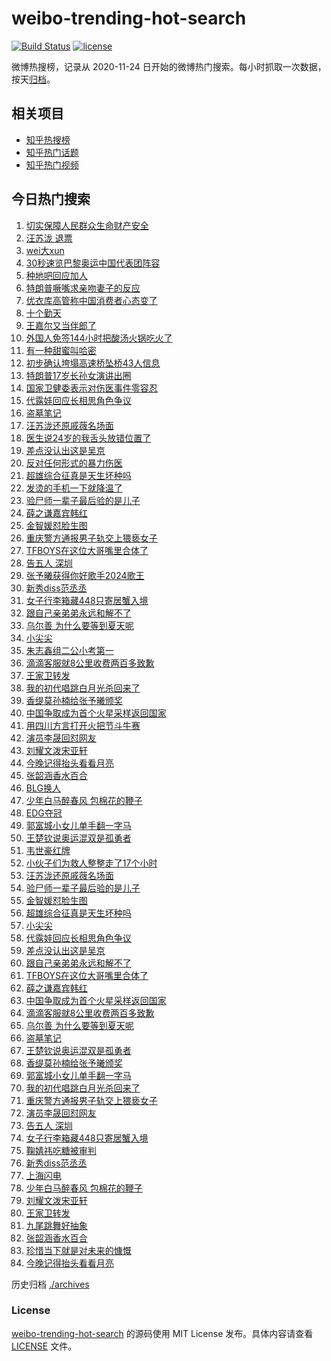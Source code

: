 # weibo-trending-hot-search

[![Build Status](https://github.com/justjavac/weibo-trending-hot-search/workflows/ci/badge.svg?branch=master)](https://github.com/justjavac/weibo-trending-hot-search/actions)
[![license](https://img.shields.io/github/license/justjavac/weibo-trending-hot-search)](https://github.com/justjavac/weibo-trending-hot-search/blob/master/LICENSE)

微博热搜榜，记录从 2020-11-24
日开始的微博热门搜索。每小时抓取一次数据，按天[归档](./archives)。

## 相关项目

- [知乎热搜榜](https://github.com/justjavac/zhihu-trending-top-search)
- [知乎热门话题](https://github.com/justjavac/zhihu-trending-hot-questions)
- [知乎热门视频](https://github.com/justjavac/zhihu-trending-hot-video)

## 今日热门搜索

<!-- BEGIN -->
<!-- 最后更新时间 Sun Jul 21 2024 01:07:34 GMT+0800 (China Standard Time) -->

1. [切实保障人民群众生命财产安全](https://s.weibo.com//weibo?q=%23%E5%88%87%E5%AE%9E%E4%BF%9D%E9%9A%9C%E4%BA%BA%E6%B0%91%E7%BE%A4%E4%BC%97%E7%94%9F%E5%91%BD%E8%B4%A2%E4%BA%A7%E5%AE%89%E5%85%A8%23&Refer=new_time)
1. [汪苏泷 退票](https://s.weibo.com//weibo?q=%E6%B1%AA%E8%8B%8F%E6%B3%B7%20%E9%80%80%E7%A5%A8&t=31&band_rank=1&Refer=top)
1. [wei大xun](https://s.weibo.com//weibo?q=wei%E5%A4%A7xun&t=31&band_rank=2&Refer=top)
1. [30秒速览巴黎奥运中国代表团阵容](https://s.weibo.com//weibo?q=%2330%E7%A7%92%E9%80%9F%E8%A7%88%E5%B7%B4%E9%BB%8E%E5%A5%A5%E8%BF%90%E4%B8%AD%E5%9B%BD%E4%BB%A3%E8%A1%A8%E5%9B%A2%E9%98%B5%E5%AE%B9%23&t=31&band_rank=3&Refer=top)
1. [种地吧回应加人](https://s.weibo.com//weibo?q=%23%E7%A7%8D%E5%9C%B0%E5%90%A7%E5%9B%9E%E5%BA%94%E5%8A%A0%E4%BA%BA%23&t=31&band_rank=4&Refer=top)
1. [特朗普噘嘴求亲吻妻子的反应](https://s.weibo.com//weibo?q=%23%E7%89%B9%E6%9C%97%E6%99%AE%E5%99%98%E5%98%B4%E6%B1%82%E4%BA%B2%E5%90%BB%E5%A6%BB%E5%AD%90%E7%9A%84%E5%8F%8D%E5%BA%94%23&t=31&band_rank=5&Refer=top)
1. [优衣库高管称中国消费者心态变了](https://s.weibo.com//weibo?q=%23%E4%BC%98%E8%A1%A3%E5%BA%93%E9%AB%98%E7%AE%A1%E7%A7%B0%E4%B8%AD%E5%9B%BD%E6%B6%88%E8%B4%B9%E8%80%85%E5%BF%83%E6%80%81%E5%8F%98%E4%BA%86%23&t=31&band_rank=6&Refer=top)
1. [十个勤天](https://s.weibo.com//weibo?q=%E5%8D%81%E4%B8%AA%E5%8B%A4%E5%A4%A9&t=31&band_rank=7&Refer=top)
1. [王嘉尔又当伴郎了](https://s.weibo.com//weibo?q=%23%E7%8E%8B%E5%98%89%E5%B0%94%E5%8F%88%E5%BD%93%E4%BC%B4%E9%83%8E%E4%BA%86%23&t=31&band_rank=8&Refer=top)
1. [外国人免签144小时把酸汤火锅吃火了](https://s.weibo.com//weibo?q=%23%E5%A4%96%E5%9B%BD%E4%BA%BA%E5%85%8D%E7%AD%BE144%E5%B0%8F%E6%97%B6%E6%8A%8A%E9%85%B8%E6%B1%A4%E7%81%AB%E9%94%85%E5%90%83%E7%81%AB%E4%BA%86%23&t=31&band_rank=9&Refer=top)
1. [有一种甜蜜叫哈密](https://s.weibo.com//weibo?q=%23%E6%9C%89%E4%B8%80%E7%A7%8D%E7%94%9C%E8%9C%9C%E5%8F%AB%E5%93%88%E5%AF%86%23&t=31&band_rank=10&Refer=top)
1. [初步确认垮塌高速桥坠桥43人信息](https://s.weibo.com//weibo?q=%23%E5%88%9D%E6%AD%A5%E7%A1%AE%E8%AE%A4%E5%9E%AE%E5%A1%8C%E9%AB%98%E9%80%9F%E6%A1%A5%E5%9D%A0%E6%A1%A543%E4%BA%BA%E4%BF%A1%E6%81%AF%23&t=31&band_rank=11&Refer=top)
1. [特朗普17岁长孙女演讲出圈](https://s.weibo.com//weibo?q=%23%E7%89%B9%E6%9C%97%E6%99%AE17%E5%B2%81%E9%95%BF%E5%AD%99%E5%A5%B3%E6%BC%94%E8%AE%B2%E5%87%BA%E5%9C%88%23&t=31&band_rank=12&Refer=top)
1. [国家卫健委表示对伤医事件零容忍](https://s.weibo.com//weibo?q=%23%E5%9B%BD%E5%AE%B6%E5%8D%AB%E5%81%A5%E5%A7%94%E8%A1%A8%E7%A4%BA%E5%AF%B9%E4%BC%A4%E5%8C%BB%E4%BA%8B%E4%BB%B6%E9%9B%B6%E5%AE%B9%E5%BF%8D%23&t=31&band_rank=13&Refer=top)
1. [代露娃回应长相思角色争议](https://s.weibo.com//weibo?q=%23%E4%BB%A3%E9%9C%B2%E5%A8%83%E5%9B%9E%E5%BA%94%E9%95%BF%E7%9B%B8%E6%80%9D%E8%A7%92%E8%89%B2%E4%BA%89%E8%AE%AE%23&t=31&band_rank=14&Refer=top)
1. [盗墓笔记](https://s.weibo.com//weibo?q=%E7%9B%97%E5%A2%93%E7%AC%94%E8%AE%B0&t=31&band_rank=15&Refer=top)
1. [汪苏泷还原戚薇名场面](https://s.weibo.com//weibo?q=%23%E6%B1%AA%E8%8B%8F%E6%B3%B7%E8%BF%98%E5%8E%9F%E6%88%9A%E8%96%87%E5%90%8D%E5%9C%BA%E9%9D%A2%23&t=31&band_rank=16&Refer=top)
1. [医生说24岁的我舌头放错位置了](https://s.weibo.com//weibo?q=%23%E5%8C%BB%E7%94%9F%E8%AF%B424%E5%B2%81%E7%9A%84%E6%88%91%E8%88%8C%E5%A4%B4%E6%94%BE%E9%94%99%E4%BD%8D%E7%BD%AE%E4%BA%86%23&t=31&band_rank=17&Refer=top)
1. [差点没认出这是吴京](https://s.weibo.com//weibo?q=%23%E5%B7%AE%E7%82%B9%E6%B2%A1%E8%AE%A4%E5%87%BA%E8%BF%99%E6%98%AF%E5%90%B4%E4%BA%AC%23&t=31&band_rank=18&Refer=top)
1. [反对任何形式的暴力伤医](https://s.weibo.com//weibo?q=%23%E5%8F%8D%E5%AF%B9%E4%BB%BB%E4%BD%95%E5%BD%A2%E5%BC%8F%E7%9A%84%E6%9A%B4%E5%8A%9B%E4%BC%A4%E5%8C%BB%23&t=31&band_rank=19&Refer=top)
1. [超雄综合征真是天生坏种吗](https://s.weibo.com//weibo?q=%23%E8%B6%85%E9%9B%84%E7%BB%BC%E5%90%88%E5%BE%81%E7%9C%9F%E6%98%AF%E5%A4%A9%E7%94%9F%E5%9D%8F%E7%A7%8D%E5%90%97%23&t=31&band_rank=20&Refer=top)
1. [发烫的手机一下就降温了](https://s.weibo.com//weibo?q=%23%E5%8F%91%E7%83%AB%E7%9A%84%E6%89%8B%E6%9C%BA%E4%B8%80%E4%B8%8B%E5%B0%B1%E9%99%8D%E6%B8%A9%E4%BA%86%23&t=31&band_rank=21&Refer=top)
1. [验尸师一辈子最后验的是儿子](https://s.weibo.com//weibo?q=%E9%AA%8C%E5%B0%B8%E5%B8%88%E4%B8%80%E8%BE%88%E5%AD%90%E6%9C%80%E5%90%8E%E9%AA%8C%E7%9A%84%E6%98%AF%E5%84%BF%E5%AD%90&t=31&band_rank=22&Refer=top)
1. [薛之谦嘉宾韩红](https://s.weibo.com//weibo?q=%E8%96%9B%E4%B9%8B%E8%B0%A6%E5%98%89%E5%AE%BE%E9%9F%A9%E7%BA%A2&t=31&band_rank=23&Refer=top)
1. [金智媛怼脸生图](https://s.weibo.com//weibo?q=%23%E9%87%91%E6%99%BA%E5%AA%9B%E6%80%BC%E8%84%B8%E7%94%9F%E5%9B%BE%23&t=31&band_rank=24&Refer=top)
1. [重庆警方通报男子轨交上猥亵女子](https://s.weibo.com//weibo?q=%23%E9%87%8D%E5%BA%86%E8%AD%A6%E6%96%B9%E9%80%9A%E6%8A%A5%E7%94%B7%E5%AD%90%E8%BD%A8%E4%BA%A4%E4%B8%8A%E7%8C%A5%E4%BA%B5%E5%A5%B3%E5%AD%90%23&t=31&band_rank=25&Refer=top)
1. [TFBOYS在这位大哥嘴里合体了](https://s.weibo.com//weibo?q=%23TFBOYS%E5%9C%A8%E8%BF%99%E4%BD%8D%E5%A4%A7%E5%93%A5%E5%98%B4%E9%87%8C%E5%90%88%E4%BD%93%E4%BA%86%23&t=31&band_rank=26&Refer=top)
1. [告五人 深圳](https://s.weibo.com//weibo?q=%E5%91%8A%E4%BA%94%E4%BA%BA%20%E6%B7%B1%E5%9C%B3&t=31&band_rank=27&Refer=top)
1. [张予曦获得你好歌手2024歌王](https://s.weibo.com//weibo?q=%23%E5%BC%A0%E4%BA%88%E6%9B%A6%E8%8E%B7%E5%BE%97%E4%BD%A0%E5%A5%BD%E6%AD%8C%E6%89%8B2024%E6%AD%8C%E7%8E%8B%23&t=31&band_rank=28&Refer=top)
1. [新秀diss范丞丞](https://s.weibo.com//weibo?q=%23%E6%96%B0%E7%A7%80diss%E8%8C%83%E4%B8%9E%E4%B8%9E%23&t=31&band_rank=29&Refer=top)
1. [女子行李箱藏448只寄居蟹入境](https://s.weibo.com//weibo?q=%23%E5%A5%B3%E5%AD%90%E8%A1%8C%E6%9D%8E%E7%AE%B1%E8%97%8F448%E5%8F%AA%E5%AF%84%E5%B1%85%E8%9F%B9%E5%85%A5%E5%A2%83%23&t=31&band_rank=30&Refer=top)
1. [跟自己亲弟弟永远和解不了](https://s.weibo.com//weibo?q=%23%E8%B7%9F%E8%87%AA%E5%B7%B1%E4%BA%B2%E5%BC%9F%E5%BC%9F%E6%B0%B8%E8%BF%9C%E5%92%8C%E8%A7%A3%E4%B8%8D%E4%BA%86%23&t=31&band_rank=31&Refer=top)
1. [乌尔善 为什么要等到夏天呢](https://s.weibo.com//weibo?q=%E4%B9%8C%E5%B0%94%E5%96%84%20%E4%B8%BA%E4%BB%80%E4%B9%88%E8%A6%81%E7%AD%89%E5%88%B0%E5%A4%8F%E5%A4%A9%E5%91%A2&t=31&band_rank=32&Refer=top)
1. [小尖尖](https://s.weibo.com//weibo?q=%E5%B0%8F%E5%B0%96%E5%B0%96&t=31&band_rank=33&Refer=top)
1. [朱志鑫组二公小考第一](https://s.weibo.com//weibo?q=%23%E6%9C%B1%E5%BF%97%E9%91%AB%E7%BB%84%E4%BA%8C%E5%85%AC%E5%B0%8F%E8%80%83%E7%AC%AC%E4%B8%80%23&t=31&band_rank=34&Refer=top)
1. [滴滴客服就8公里收费两百多致歉](https://s.weibo.com//weibo?q=%23%E6%BB%B4%E6%BB%B4%E5%AE%A2%E6%9C%8D%E5%B0%B18%E5%85%AC%E9%87%8C%E6%94%B6%E8%B4%B9%E4%B8%A4%E7%99%BE%E5%A4%9A%E8%87%B4%E6%AD%89%23&t=31&band_rank=35&Refer=top)
1. [王家卫转发](https://s.weibo.com//weibo?q=%E7%8E%8B%E5%AE%B6%E5%8D%AB%E8%BD%AC%E5%8F%91&t=31&band_rank=36&Refer=top)
1. [我的初代唱跳白月光杀回来了](https://s.weibo.com//weibo?q=%23%E6%88%91%E7%9A%84%E5%88%9D%E4%BB%A3%E5%94%B1%E8%B7%B3%E7%99%BD%E6%9C%88%E5%85%89%E6%9D%80%E5%9B%9E%E6%9D%A5%E4%BA%86%23&t=31&band_rank=37&Refer=top)
1. [香缇莫孙楠给张予曦颁奖](https://s.weibo.com//weibo?q=%23%E9%A6%99%E7%BC%87%E8%8E%AB%E5%AD%99%E6%A5%A0%E7%BB%99%E5%BC%A0%E4%BA%88%E6%9B%A6%E9%A2%81%E5%A5%96%23&t=31&band_rank=38&Refer=top)
1. [中国争取成为首个火星采样返回国家](https://s.weibo.com//weibo?q=%23%E4%B8%AD%E5%9B%BD%E4%BA%89%E5%8F%96%E6%88%90%E4%B8%BA%E9%A6%96%E4%B8%AA%E7%81%AB%E6%98%9F%E9%87%87%E6%A0%B7%E8%BF%94%E5%9B%9E%E5%9B%BD%E5%AE%B6%23&t=31&band_rank=39&Refer=top)
1. [用四川方言打开火把节斗牛赛](https://s.weibo.com//weibo?q=%23%E7%94%A8%E5%9B%9B%E5%B7%9D%E6%96%B9%E8%A8%80%E6%89%93%E5%BC%80%E7%81%AB%E6%8A%8A%E8%8A%82%E6%96%97%E7%89%9B%E8%B5%9B%23&t=31&band_rank=40&Refer=top)
1. [演员李晟回怼网友](https://s.weibo.com//weibo?q=%23%E6%BC%94%E5%91%98%E6%9D%8E%E6%99%9F%E5%9B%9E%E6%80%BC%E7%BD%91%E5%8F%8B%23&t=31&band_rank=41&Refer=top)
1. [刘耀文泼宋亚轩](https://s.weibo.com//weibo?q=%23%E5%88%98%E8%80%80%E6%96%87%E6%B3%BC%E5%AE%8B%E4%BA%9A%E8%BD%A9%23&t=31&band_rank=42&Refer=top)
1. [今晚记得抬头看看月亮](https://s.weibo.com//weibo?q=%23%E4%BB%8A%E6%99%9A%E8%AE%B0%E5%BE%97%E6%8A%AC%E5%A4%B4%E7%9C%8B%E7%9C%8B%E6%9C%88%E4%BA%AE%23&t=31&band_rank=43&Refer=top)
1. [张韶涵香水百合](https://s.weibo.com//weibo?q=%E5%BC%A0%E9%9F%B6%E6%B6%B5%E9%A6%99%E6%B0%B4%E7%99%BE%E5%90%88&t=31&band_rank=44&Refer=top)
1. [BLG换人](https://s.weibo.com//weibo?q=BLG%E6%8D%A2%E4%BA%BA&t=31&band_rank=45&Refer=top)
1. [少年白马醉春风 包棉花的鞭子](https://s.weibo.com//weibo?q=%E5%B0%91%E5%B9%B4%E7%99%BD%E9%A9%AC%E9%86%89%E6%98%A5%E9%A3%8E%20%E5%8C%85%E6%A3%89%E8%8A%B1%E7%9A%84%E9%9E%AD%E5%AD%90&t=31&band_rank=46&Refer=top)
1. [EDG夺冠](https://s.weibo.com//weibo?q=EDG%E5%A4%BA%E5%86%A0&t=31&band_rank=47&Refer=top)
1. [郭富城小女儿单手翻一字马](https://s.weibo.com//weibo?q=%23%E9%83%AD%E5%AF%8C%E5%9F%8E%E5%B0%8F%E5%A5%B3%E5%84%BF%E5%8D%95%E6%89%8B%E7%BF%BB%E4%B8%80%E5%AD%97%E9%A9%AC%23&t=31&band_rank=48&Refer=top)
1. [王楚钦说奥运混双是孤勇者](https://s.weibo.com//weibo?q=%23%E7%8E%8B%E6%A5%9A%E9%92%A6%E8%AF%B4%E5%A5%A5%E8%BF%90%E6%B7%B7%E5%8F%8C%E6%98%AF%E5%AD%A4%E5%8B%87%E8%80%85%23&t=31&band_rank=49&Refer=top)
1. [韦世豪红牌](https://s.weibo.com//weibo?q=%E9%9F%A6%E4%B8%96%E8%B1%AA%E7%BA%A2%E7%89%8C&t=31&band_rank=50&Refer=top)
1. [小伙子们为救人整整走了17个小时](https://s.weibo.com//weibo?q=%23%E5%B0%8F%E4%BC%99%E5%AD%90%E4%BB%AC%E4%B8%BA%E6%95%91%E4%BA%BA%E6%95%B4%E6%95%B4%E8%B5%B0%E4%BA%8617%E4%B8%AA%E5%B0%8F%E6%97%B6%23&t=31&band_rank=10&Refer=top)
1. [汪苏泷还原戚薇名场面](https://s.weibo.com//weibo?q=%23%E6%B1%AA%E8%8B%8F%E6%B3%B7%E8%BF%98%E5%8E%9F%E6%88%9A%E8%96%87%E5%90%8D%E5%9C%BA%E9%9D%A2%23&t=31&band_rank=14&Refer=top)
1. [验尸师一辈子最后验的是儿子](https://s.weibo.com//weibo?q=%E9%AA%8C%E5%B0%B8%E5%B8%88%E4%B8%80%E8%BE%88%E5%AD%90%E6%9C%80%E5%90%8E%E9%AA%8C%E7%9A%84%E6%98%AF%E5%84%BF%E5%AD%90&t=31&band_rank=15&Refer=top)
1. [金智媛怼脸生图](https://s.weibo.com//weibo?q=%23%E9%87%91%E6%99%BA%E5%AA%9B%E6%80%BC%E8%84%B8%E7%94%9F%E5%9B%BE%23&t=31&band_rank=16&Refer=top)
1. [超雄综合征真是天生坏种吗](https://s.weibo.com//weibo?q=%23%E8%B6%85%E9%9B%84%E7%BB%BC%E5%90%88%E5%BE%81%E7%9C%9F%E6%98%AF%E5%A4%A9%E7%94%9F%E5%9D%8F%E7%A7%8D%E5%90%97%23&t=31&band_rank=18&Refer=top)
1. [小尖尖](https://s.weibo.com//weibo?q=%E5%B0%8F%E5%B0%96%E5%B0%96&t=31&band_rank=20&Refer=top)
1. [代露娃回应长相思角色争议](https://s.weibo.com//weibo?q=%23%E4%BB%A3%E9%9C%B2%E5%A8%83%E5%9B%9E%E5%BA%94%E9%95%BF%E7%9B%B8%E6%80%9D%E8%A7%92%E8%89%B2%E4%BA%89%E8%AE%AE%23&t=31&band_rank=22&Refer=top)
1. [差点没认出这是吴京](https://s.weibo.com//weibo?q=%23%E5%B7%AE%E7%82%B9%E6%B2%A1%E8%AE%A4%E5%87%BA%E8%BF%99%E6%98%AF%E5%90%B4%E4%BA%AC%23&t=31&band_rank=23&Refer=top)
1. [跟自己亲弟弟永远和解不了](https://s.weibo.com//weibo?q=%23%E8%B7%9F%E8%87%AA%E5%B7%B1%E4%BA%B2%E5%BC%9F%E5%BC%9F%E6%B0%B8%E8%BF%9C%E5%92%8C%E8%A7%A3%E4%B8%8D%E4%BA%86%23&t=31&band_rank=24&Refer=top)
1. [TFBOYS在这位大哥嘴里合体了](https://s.weibo.com//weibo?q=%23TFBOYS%E5%9C%A8%E8%BF%99%E4%BD%8D%E5%A4%A7%E5%93%A5%E5%98%B4%E9%87%8C%E5%90%88%E4%BD%93%E4%BA%86%23&t=31&band_rank=25&Refer=top)
1. [薛之谦嘉宾韩红](https://s.weibo.com//weibo?q=%E8%96%9B%E4%B9%8B%E8%B0%A6%E5%98%89%E5%AE%BE%E9%9F%A9%E7%BA%A2&t=31&band_rank=26&Refer=top)
1. [中国争取成为首个火星采样返回国家](https://s.weibo.com//weibo?q=%23%E4%B8%AD%E5%9B%BD%E4%BA%89%E5%8F%96%E6%88%90%E4%B8%BA%E9%A6%96%E4%B8%AA%E7%81%AB%E6%98%9F%E9%87%87%E6%A0%B7%E8%BF%94%E5%9B%9E%E5%9B%BD%E5%AE%B6%23&t=31&band_rank=27&Refer=top)
1. [滴滴客服就8公里收费两百多致歉](https://s.weibo.com//weibo?q=%23%E6%BB%B4%E6%BB%B4%E5%AE%A2%E6%9C%8D%E5%B0%B18%E5%85%AC%E9%87%8C%E6%94%B6%E8%B4%B9%E4%B8%A4%E7%99%BE%E5%A4%9A%E8%87%B4%E6%AD%89%23&t=31&band_rank=29&Refer=top)
1. [乌尔善 为什么要等到夏天呢](https://s.weibo.com//weibo?q=%E4%B9%8C%E5%B0%94%E5%96%84%20%E4%B8%BA%E4%BB%80%E4%B9%88%E8%A6%81%E7%AD%89%E5%88%B0%E5%A4%8F%E5%A4%A9%E5%91%A2&t=31&band_rank=30&Refer=top)
1. [盗墓笔记](https://s.weibo.com//weibo?q=%E7%9B%97%E5%A2%93%E7%AC%94%E8%AE%B0&t=31&band_rank=31&Refer=top)
1. [王楚钦说奥运混双是孤勇者](https://s.weibo.com//weibo?q=%23%E7%8E%8B%E6%A5%9A%E9%92%A6%E8%AF%B4%E5%A5%A5%E8%BF%90%E6%B7%B7%E5%8F%8C%E6%98%AF%E5%AD%A4%E5%8B%87%E8%80%85%23&t=31&band_rank=32&Refer=top)
1. [香缇莫孙楠给张予曦颁奖](https://s.weibo.com//weibo?q=%23%E9%A6%99%E7%BC%87%E8%8E%AB%E5%AD%99%E6%A5%A0%E7%BB%99%E5%BC%A0%E4%BA%88%E6%9B%A6%E9%A2%81%E5%A5%96%23&t=31&band_rank=33&Refer=top)
1. [郭富城小女儿单手翻一字马](https://s.weibo.com//weibo?q=%23%E9%83%AD%E5%AF%8C%E5%9F%8E%E5%B0%8F%E5%A5%B3%E5%84%BF%E5%8D%95%E6%89%8B%E7%BF%BB%E4%B8%80%E5%AD%97%E9%A9%AC%23&t=31&band_rank=34&Refer=top)
1. [我的初代唱跳白月光杀回来了](https://s.weibo.com//weibo?q=%23%E6%88%91%E7%9A%84%E5%88%9D%E4%BB%A3%E5%94%B1%E8%B7%B3%E7%99%BD%E6%9C%88%E5%85%89%E6%9D%80%E5%9B%9E%E6%9D%A5%E4%BA%86%23&t=31&band_rank=35&Refer=top)
1. [重庆警方通报男子轨交上猥亵女子](https://s.weibo.com//weibo?q=%23%E9%87%8D%E5%BA%86%E8%AD%A6%E6%96%B9%E9%80%9A%E6%8A%A5%E7%94%B7%E5%AD%90%E8%BD%A8%E4%BA%A4%E4%B8%8A%E7%8C%A5%E4%BA%B5%E5%A5%B3%E5%AD%90%23&t=31&band_rank=36&Refer=top)
1. [演员李晟回怼网友](https://s.weibo.com//weibo?q=%23%E6%BC%94%E5%91%98%E6%9D%8E%E6%99%9F%E5%9B%9E%E6%80%BC%E7%BD%91%E5%8F%8B%23&t=31&band_rank=37&Refer=top)
1. [告五人 深圳](https://s.weibo.com//weibo?q=%E5%91%8A%E4%BA%94%E4%BA%BA%20%E6%B7%B1%E5%9C%B3&t=31&band_rank=38&Refer=top)
1. [女子行李箱藏448只寄居蟹入境](https://s.weibo.com//weibo?q=%23%E5%A5%B3%E5%AD%90%E8%A1%8C%E6%9D%8E%E7%AE%B1%E8%97%8F448%E5%8F%AA%E5%AF%84%E5%B1%85%E8%9F%B9%E5%85%A5%E5%A2%83%23&t=31&band_rank=39&Refer=top)
1. [鞠婧祎吃糖被审判](https://s.weibo.com//weibo?q=%23%E9%9E%A0%E5%A9%A7%E7%A5%8E%E5%90%83%E7%B3%96%E8%A2%AB%E5%AE%A1%E5%88%A4%23&t=31&band_rank=40&Refer=top)
1. [新秀diss范丞丞](https://s.weibo.com//weibo?q=%23%E6%96%B0%E7%A7%80diss%E8%8C%83%E4%B8%9E%E4%B8%9E%23&t=31&band_rank=41&Refer=top)
1. [上海闪电](https://s.weibo.com//weibo?q=%E4%B8%8A%E6%B5%B7%E9%97%AA%E7%94%B5&t=31&band_rank=42&Refer=top)
1. [少年白马醉春风 包棉花的鞭子](https://s.weibo.com//weibo?q=%E5%B0%91%E5%B9%B4%E7%99%BD%E9%A9%AC%E9%86%89%E6%98%A5%E9%A3%8E%20%E5%8C%85%E6%A3%89%E8%8A%B1%E7%9A%84%E9%9E%AD%E5%AD%90&t=31&band_rank=43&Refer=top)
1. [刘耀文泼宋亚轩](https://s.weibo.com//weibo?q=%23%E5%88%98%E8%80%80%E6%96%87%E6%B3%BC%E5%AE%8B%E4%BA%9A%E8%BD%A9%23&t=31&band_rank=44&Refer=top)
1. [王家卫转发](https://s.weibo.com//weibo?q=%E7%8E%8B%E5%AE%B6%E5%8D%AB%E8%BD%AC%E5%8F%91&t=31&band_rank=45&Refer=top)
1. [九尾跳舞好抽象](https://s.weibo.com//weibo?q=%23%E4%B9%9D%E5%B0%BE%E8%B7%B3%E8%88%9E%E5%A5%BD%E6%8A%BD%E8%B1%A1%23&t=31&band_rank=46&Refer=top)
1. [张韶涵香水百合](https://s.weibo.com//weibo?q=%E5%BC%A0%E9%9F%B6%E6%B6%B5%E9%A6%99%E6%B0%B4%E7%99%BE%E5%90%88&t=31&band_rank=47&Refer=top)
1. [珍惜当下就是对未来的慷慨](https://s.weibo.com//weibo?q=%23%E7%8F%8D%E6%83%9C%E5%BD%93%E4%B8%8B%E5%B0%B1%E6%98%AF%E5%AF%B9%E6%9C%AA%E6%9D%A5%E7%9A%84%E6%85%B7%E6%85%A8%23&t=31&band_rank=48&Refer=top)
1. [今晚记得抬头看看月亮](https://s.weibo.com//weibo?q=%23%E4%BB%8A%E6%99%9A%E8%AE%B0%E5%BE%97%E6%8A%AC%E5%A4%B4%E7%9C%8B%E7%9C%8B%E6%9C%88%E4%BA%AE%23&t=31&band_rank=49&Refer=top)

<!-- END -->

历史归档 [./archives](./archives)

### License

[weibo-trending-hot-search](https://github.com/justjavac/weibo-trending-hot-search)
的源码使用 MIT License 发布。具体内容请查看 [LICENSE](./LICENSE) 文件。
